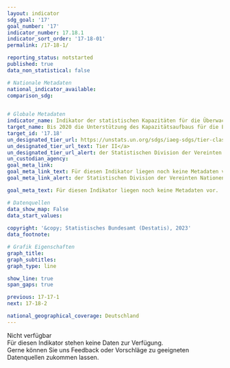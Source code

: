 ```yaml
---
layout: indicator    
sdg_goal: '17'    
goal_number: '17'    
indicator_number: 17.18.1    
indicator_sort_order: '17-18-01'    
permalink: /17-18-1/    

reporting_status: notstarted    
published: true    
data_non_statistical: false    

# Nationale Metadaten    
national_indicator_available:     
comparison_sdg:     
    

# Globale Metadaten    
indicator_name: Indikator der statistischen Kapazitäten für die Überwachung der Nachhaltigkeitsziele    
target_name: Bis 2020 die Unterstützung des Kapazitätsaufbaus für die Entwicklungsländer und namentlich die am wenigsten entwickelten Länder und die kleinen Inselentwicklungsländer erhöhen, mit dem Ziel, über erheblich mehr hochwertige, aktuelle und verlässliche Daten zu verfügen, die nach Einkommen, Geschlecht, Alter, „Rasse“, Ethnizität, Migrationsstatus, Behinderung, geografischer Lage und sonstigen im nationalen Kontext relevanten Merkmalen aufgeschlüsselt sind    
target_id: '17.18'    
un_designated_tier_url: https://unstats.un.org/sdgs/iaeg-sdgs/tier-classification/'    
un_designated_tier_url_text: Tier II</a>    
un_designated_tier_url_alert: der Statistischen Division der Vereinten Nationen    
un_custodian_agency:     
goal_meta_link:     
goal_meta_link_text: Für diesen Indikator liegen noch keine Metadaten vor.    
goal_meta_link_alert: der Statistischen Division der Vereinten Nationen    

goal_meta_text: Für diesen Indikator liegen noch keine Metadaten vor.    

# Datenquellen    
data_show_map: False    
data_start_values:     
    
copyright: '&copy; Statistisches Bundesamt (Destatis), 2023'    
data_footnote:     

# Grafik Eigenschaften    
graph_title: 
graph_subtitles:    
graph_type: line    

show_line: true
span_gaps: true    

previous: 17-17-1    
next: 17-18-2    

national_geographical_coverage: Deutschland    
---
```


<span class="status notstarted">Nicht verfügbar </span><br>
Für diesen Indikator stehen keine Daten zur Verfügung.<br>
Gerne können Sie uns Feedback oder Vorschläge zu geeigneten Datenquellen zukommen lassen.